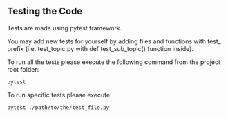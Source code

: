## Testing the Code

Tests are made using pytest framework.

You may add new tests for yourself by adding files and functions with test_ prefix (i.e. test_topic.py with def test_sub_topic() function inside).

To run all the tests please execute the following command from the project root folder:
```
pytest
```

To run specific tests please execute:
```
pytest ./path/to/the/test_file.py
```